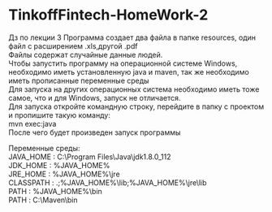 # TinkoffFintech-HomeWork-2
Дз по лекции 3
Программа создает два файла в папке resources, один файл с расширением .xls,другой .pdf  
Файлы содержат случайные данные людей.  
Чтобы запустить программу на операционной системе Windows, необходимо иметь установленную java и maven, так же необходимо иметь прописанные переменные среды  
Для запуска на других операционных система необходимо иметь тоже самое, что и для Windows, запуск не отличается.  
Для запуска откройте командную строку, перейдите в папку с проектом и пропишите такую команду:  
mvn exec:java  
После чего будет произведен запуск программы

Переменные среды:  
JAVA_HOME : C:\Program Files\Java\jdk1.8.0_112  
JDK_HOME : %JAVA_HOME%  
JRE_HOME : %JAVA_HOME%\jre  
CLASSPATH : .;%JAVA_HOME%\lib;%JAVA_HOME%\jre\lib  
PATH : %JAVA_HOME%\bin  
PATH : С:\Maven\bin  
